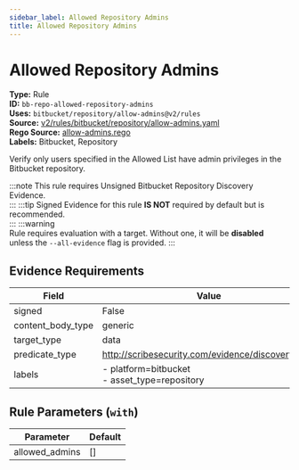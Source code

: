 ```yaml
---
sidebar_label: Allowed Repository Admins
title: Allowed Repository Admins
---  
```

# Allowed Repository Admins  
**Type:** Rule  
**ID:** `bb-repo-allowed-repository-admins`  
**Uses:** `bitbucket/repository/allow-admins@v2/rules`  
**Source:** [v2/rules/bitbucket/repository/allow-admins.yaml](https://github.com/scribe-public/sample-policies/blob/main/v2/rules/bitbucket/repository/allow-admins.yaml)  
**Rego Source:** [allow-admins.rego](https://github.com/scribe-public/sample-policies/blob/main/v2/rules/bitbucket/repository/allow-admins.rego)  
**Labels:** Bitbucket, Repository  

Verify only users specified in the Allowed List have admin privileges in the Bitbucket repository.

:::note 
This rule requires Unsigned Bitbucket Repository Discovery Evidence.  
::: 
:::tip 
Signed Evidence for this rule **IS NOT** required by default but is recommended.  
::: 
:::warning  
Rule requires evaluation with a target. Without one, it will be **disabled** unless the `--all-evidence` flag is provided.
::: 

## Evidence Requirements  
| Field | Value |
|-------|-------|
| signed | False |
| content_body_type | generic |
| target_type | data |
| predicate_type | http://scribesecurity.com/evidence/discovery/v0.1 |
| labels | - platform=bitbucket<br/>- asset_type=repository |

## Rule Parameters (`with`)  
| Parameter | Default |
|-----------|---------|
| allowed_admins | [] |

